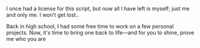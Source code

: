 I once had a license for this script, but now all I have left is myself; just me and only me. I won’t get lost..

Back in high school, I had some free time to work on a few personal projects. Now, it's time to bring one back to life—and for you to shine, prove me who you are
